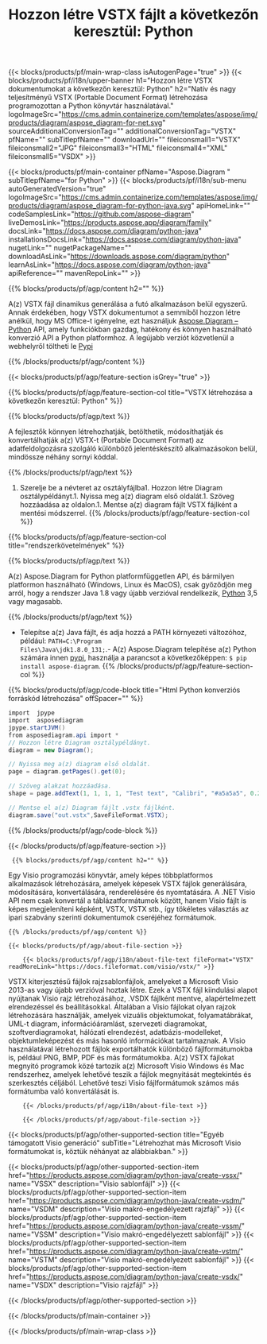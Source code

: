 ﻿---
title: "Hozzon létre VSTX fájlt a következőn keresztül: Python "
url: /hu/python-java/create-vstx/ 
description: Python Mintakód VSTX dokumentum generálásához. Ezzel a kóddal VSTX fájlt hozhat létre bármely Python alapú alkalmazásban.
---
{{< blocks/products/pf/main-wrap-class isAutogenPage="true" >}}
{{< blocks/products/pf/i18n/upper-banner h1="Hozzon létre VSTX dokumentumokat a következőn keresztül: Python" h2="Natív és nagy teljesítményű VSTX (Portable Document Format) létrehozása programozottan a Python könyvtár használatával." logoImageSrc="https://cms.admin.containerize.com/templates/aspose/img/products/diagram/aspose_diagram-for-net.svg" sourceAdditionalConversionTag="" additionalConversionTag="VSTX" pfName="" subTitlepfName="" downloadUrl="" fileiconsmall1="VSTX" fileiconsmall2="JPG" fileiconsmall3="HTML" fileiconsmall4="XML" fileiconsmall5="VSDX" >}}

{{< blocks/products/pf/main-container pfName="Aspose.Diagram " subTitlepfName="for Python" >}}
{{< blocks/products/pf/i18n/sub-menu autoGeneratedVersion="true" logoImageSrc="https://cms.admin.containerize.com/templates/aspose/img/products/diagram/aspose_diagram-for-python-java.svg" apiHomeLink="" codeSamplesLink="https://github.com/aspose-diagram" liveDemosLink="https://products.aspose.app/diagram/family" docsLink="https://docs.aspose.com/diagram/python-java" installationsDocsLink="https://docs.aspose.com/diagram/python-java" nugetLink="" nugetPackageName="" downloadAsLink="https://downloads.aspose.com/diagram/python" learnAsLink="https://docs.aspose.com/diagram/python-java" apiReference="" mavenRepoLink="" >}}

{{% blocks/products/pf/agp/content h2="" %}}

 A(z) VSTX fájl dinamikus generálása a futó alkalmazáson belül egyszerű. Annak érdekében, hogy VSTX dokumentumot a semmiből hozzon létre anélkül, hogy MS Office-t igényelne, ezt használjuk
[Aspose.Diagram – Python](https://products.aspose.com/diagram/python-java/) 
 API, amely funkciókban gazdag, hatékony és könnyen használható konverzió API a Python platformhoz. A legújabb verziót közvetlenül a webhelyről töltheti le
 [Pypi](https://pypi.org/project/aspose-diagram/) 

{{% /blocks/products/pf/agp/content %}}

{{< blocks/products/pf/agp/feature-section isGrey="true" >}}

{{% blocks/products/pf/agp/feature-section-col title="VSTX létrehozása a következőn keresztül: Python" %}}

{{% blocks/products/pf/agp/text %}}

 A fejlesztők könnyen létrehozhatják, betölthetik, módosíthatják és konvertálhatják a(z) VSTX-t (Portable Document Format) az adatfeldolgozásra szolgáló különböző jelentéskészítő alkalmazásokon belül, mindössze néhány sornyi kóddal.

{{% /blocks/products/pf/agp/text %}}

1. Szerelje be a névteret az osztályfájlba1. Hozzon létre Diagram osztálypéldányt.1. Nyissa meg a(z) diagram első oldalát.1. Szöveg hozzáadása az oldalon.1. Mentse a(z) diagram fájlt VSTX fájlként a mentési módszerrel.
{{% /blocks/products/pf/agp/feature-section-col %}}

{{% blocks/products/pf/agp/feature-section-col title="rendszerkövetelmények" %}}

{{% blocks/products/pf/agp/text %}}

 A(z) Aspose.Diagram for Python platformfüggetlen API, és bármilyen platformon használható (Windows, Linux és MacOS), csak győződjön meg arról, hogy a rendszer Java 1.8 vagy újabb verzióval rendelkezik, [Python](https://www.python.org/downloads/) 3,5 vagy magasabb. 
 
{{% /blocks/products/pf/agp/text %}}

- Telepítse a(z) Java fájlt, és adja hozzá a PATH környezeti változóhoz, például: <code>PATH=C:\Program Files\Java\jdk1.8.0_131;</code>.- A(z) Aspose.Diagram telepítése a(z) Python számára innen <a href="https://pypi.org/project/aspose-diagram/">pypi</a>, használja a parancsot a következőképpen: <code>$ pip install aspose-diagram</code>.
{{% /blocks/products/pf/agp/feature-section-col %}}

{{% blocks/products/pf/agp/code-block title="Html Python konverziós forráskód létrehozása" offSpacer="" %}}

```cs
import  jpype     
import  asposediagram     
jpype.startJVM() 
from asposediagram.api import *
// Hozzon létre Diagram osztálypéldányt.
diagram = new Diagram();

// Nyissa meg a(z) diagram első oldalát.
page = diagram.getPages().get(0);

// Szöveg alakzat hozzáadása.
shape = page.addText(1, 1, 1, 1, "Test text", "Calibri", "#a5a5a5", 0.25);

// Mentse el a(z) Diagram fájlt .vstx fájlként.
diagram.save("out.vstx",SaveFileFormat.VSTX);


```

{{% /blocks/products/pf/agp/code-block %}}

{{< /blocks/products/pf/agp/feature-section >}}

<!-- aboutfile Starts -->

     
     {{% blocks/products/pf/agp/content h2="" %}}

 Egy Visio programozási könyvtár, amely képes többplatformos alkalmazások létrehozására, amelyek képesek VSTX fájlok generálására, módosítására, konvertálására, renderelésére és nyomtatására. A .NET Visio API nem csak konvertál a táblázatformátumok között, hanem Visio fájlt is képes megjeleníteni képként, VSTX, VSTX stb., így tökéletes választás az ipari szabvány szerinti dokumentumok cseréjéhez formátumok.

    {{% /blocks/products/pf/agp/content %}}

    {{< blocks/products/pf/agp/about-file-section >}}

        {{< blocks/products/pf/agp/i18n/about-file-text fileFormat="VSTX" readMoreLink="https://docs.fileformat.com/visio/vstx/" >}}
VSTX kiterjesztésű fájlok rajzsablonfájlok, amelyeket a Microsoft Visio 2013-as vagy újabb verzióval hoztak létre. Ezek a VSTX fájl kiindulási alapot nyújtanak Visio rajz létrehozásához, .VSDX fájlként mentve, alapértelmezett elrendezéssel és beállításokkal. Általában a Visio fájlokat olyan rajzok létrehozására használják, amelyek vizuális objektumokat, folyamatábrákat, UML-t diagram, információáramlást, szervezeti diagramokat, szoftverdiagramokat, hálózati elrendezést, adatbázis-modelleket, objektumleképezést és más hasonló információkat tartalmaznak. A Visio használatával létrehozott fájlok exportálhatók különböző fájlformátumokba is, például PNG, BMP, PDF és más formátumokba. A(z) VSTX fájlokat megnyitó programok közé tartozik a(z) Microsoft Visio Windows és Mac rendszerhez, amelyek lehetővé teszik a fájlok megnyitását megtekintés és szerkesztés céljából. Lehetővé teszi Visio fájlformátumok számos más formátumba való konvertálását is. 

        {{< /blocks/products/pf/agp/i18n/about-file-text >}}

        {{< /blocks/products/pf/agp/about-file-section >}}

          

<!-- aboutfile Ends -->

{{< blocks/products/pf/agp/other-supported-section title="Egyéb támogatott Visio generáció" subTitle="Létrehozhat más Microsoft Visio formátumokat is, köztük néhányat az alábbiakban." >}}

{{< blocks/products/pf/agp/other-supported-section-item href="https://products.aspose.com/diagram/python-java/create-vssx/" name="VSSX" description="Visio sablonfájl" >}}
{{< blocks/products/pf/agp/other-supported-section-item href="https://products.aspose.com/diagram/python-java/create-vsdm/" name="VSDM" description="Visio makró-engedélyezett rajzfájl" >}}
{{< blocks/products/pf/agp/other-supported-section-item href="https://products.aspose.com/diagram/python-java/create-vssm/" name="VSSM" description="Visio makró-engedélyezett sablonfájl" >}}
{{< blocks/products/pf/agp/other-supported-section-item href="https://products.aspose.com/diagram/python-java/create-vstm/" name="VSTM" description="Visio makró-engedélyezett sablonfájl" >}}
{{< blocks/products/pf/agp/other-supported-section-item href="https://products.aspose.com/diagram/python-java/create-vsdx/" name="VSDX" description="Visio rajzfájl" >}}

{{< /blocks/products/pf/agp/other-supported-section >}}

{{< /blocks/products/pf/main-container >}}
    
{{< /blocks/products/pf/main-wrap-class >}}
